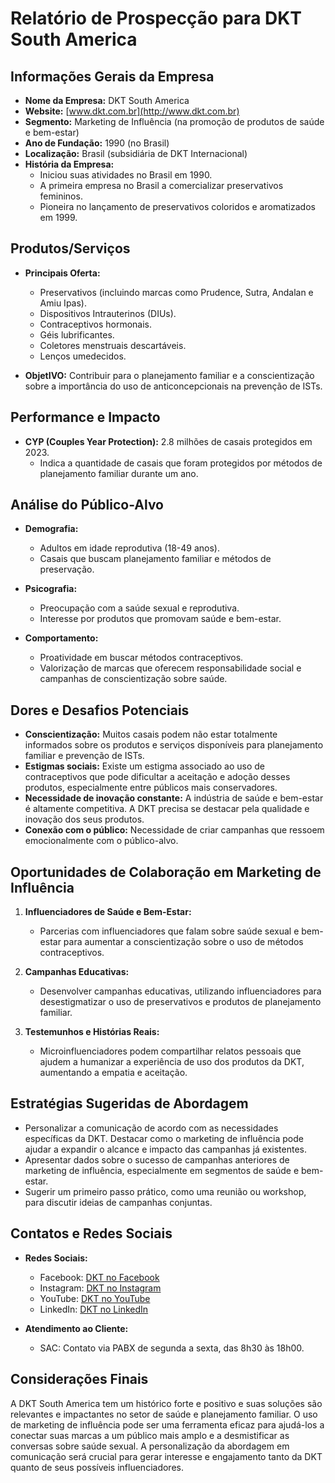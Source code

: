 # Relatório de Prospecção para DKT South America

## Informações Gerais da Empresa
- **Nome da Empresa:** DKT South America
- **Website:** [www.dkt.com.br](http://www.dkt.com.br)
- **Segmento:** Marketing de Influência (na promoção de produtos de saúde e bem-estar)
- **Ano de Fundação:** 1990 (no Brasil)
- **Localização:** Brasil (subsidiária de DKT Internacional)
- **História da Empresa:**
  - Iniciou suas atividades no Brasil em 1990.
  - A primeira empresa no Brasil a comercializar preservativos femininos.
  - Pioneira no lançamento de preservativos coloridos e aromatizados em 1999.

## Produtos/Serviços
- **Principais Oferta:**
  - Preservativos (incluindo marcas como Prudence, Sutra, Andalan e Amiu Ipas).
  - Dispositivos Intrauterinos (DIUs).
  - Contraceptivos hormonais.
  - Géis lubrificantes.
  - Coletores menstruais descartáveis.
  - Lenços umedecidos.
  
- **ObjetIVO:** Contribuir para o planejamento familiar e a conscientização sobre a importância do uso de anticoncepcionais na prevenção de ISTs.

## Performance e Impacto
- **CYP (Couples Year Protection):** 2.8 milhões de casais protegidos em 2023.
  - Indica a quantidade de casais que foram protegidos por métodos de planejamento familiar durante um ano.

## Análise do Público-Alvo
- **Demografia:**
  - Adultos em idade reprodutiva (18-49 anos).
  - Casais que buscam planejamento familiar e métodos de preservação.
  
- **Psicografia:**
  - Preocupação com a saúde sexual e reprodutiva.
  - Interesse por produtos que promovam saúde e bem-estar.
  
- **Comportamento:**
  - Proatividade em buscar métodos contraceptivos.
  - Valorização de marcas que oferecem responsabilidade social e campanhas de conscientização sobre saúde.

## Dores e Desafios Potenciais
- **Conscientização:** Muitos casais podem não estar totalmente informados sobre os produtos e serviços disponíveis para planejamento familiar e prevenção de ISTs.
- **Estigmas sociais:** Existe um estigma associado ao uso de contraceptivos que pode dificultar a aceitação e adoção desses produtos, especialmente entre públicos mais conservadores.
- **Necessidade de inovação constante:** A indústria de saúde e bem-estar é altamente competitiva. A DKT precisa se destacar pela qualidade e inovação dos seus produtos.
- **Conexão com o público:** Necessidade de criar campanhas que ressoem emocionalmente com o público-alvo.

## Oportunidades de Colaboração em Marketing de Influência
1. **Influenciadores de Saúde e Bem-Estar:**
   - Parcerias com influenciadores que falam sobre saúde sexual e bem-estar para aumentar a conscientização sobre o uso de métodos contraceptivos.
   
2. **Campanhas Educativas:**
   - Desenvolver campanhas educativas, utilizando influenciadores para desestigmatizar o uso de preservativos e produtos de planejamento familiar.
   
3. **Testemunhos e Histórias Reais:**
   - Microinfluenciadores podem compartilhar relatos pessoais que ajudem a humanizar a experiência de uso dos produtos da DKT, aumentando a empatia e aceitação.

## Estratégias Sugeridas de Abordagem
- Personalizar a comunicação de acordo com as necessidades específicas da DKT. Destacar como o marketing de influência pode ajudar a expandir o alcance e impacto das campanhas já existentes.
- Apresentar dados sobre o sucesso de campanhas anteriores de marketing de influência, especialmente em segmentos de saúde e bem-estar.
- Sugerir um primeiro passo prático, como uma reunião ou workshop, para discutir ideias de campanhas conjuntas.

## Contatos e Redes Sociais
- **Redes Sociais:** 
  - Facebook: [DKT no Facebook](https://www.facebook.com/dkt)
  - Instagram: [DKT no Instagram](https://www.instagram.com/dkt)
  - YouTube: [DKT no YouTube](https://www.youtube.com/dkt)
  - LinkedIn: [DKT no LinkedIn](https://www.linkedin.com/company/dkt)

- **Atendimento ao Cliente:**
  - SAC: Contato via PABX de segunda a sexta, das 8h30 às 18h00.

## Considerações Finais
A DKT South America tem um histórico forte e positivo e suas soluções são relevantes e impactantes no setor de saúde e planejamento familiar. O uso de marketing de influência pode ser uma ferramenta eficaz para ajudá-los a conectar suas marcas a um público mais amplo e a desmistificar as conversas sobre saúde sexual. A personalização da abordagem em comunicação será crucial para gerar interesse e engajamento tanto da DKT quanto de seus possíveis influenciadores.